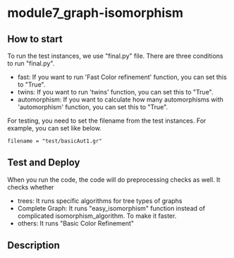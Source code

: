 # module7_graph-isomorphism

## How to start

To run the test instances, we use "final.py" file.
There are three conditions to run "final.py".

- fast:
If you want to run 'Fast Color refinement' function,
you can set this to "True".
- twins:
If you want to run 'twins' function,
you can set this to "True".
- automorphism:
If you want to calculate how many automorphisms with 'automorphism' function,
you can set this to "True".

For testing, you need to set the filename from the test instances.
For example, you can set like below.

```text
filename = "test/basicAut1.gr"
```

## Test and Deploy

When you run the code,
the code will do preprocessing checks as well.
It checks whether

- trees:
It runs specific algorithms for tree types of graphs
- Complete Graph:
It runs "easy_isomorphism" function instead of complicated isomorphism_algorithm.
To make it faster.
- others:
It runs "Basic Color Refinement"

## Description
